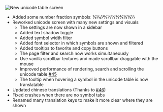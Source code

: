 ![New unicode table screen](https://github.com/replaceitem/symbol-chat/raw/master/images/unicode.png)

* Added some number fraction symbols: ⅑⅒⅟↉⅕⅖⅗⅘⅙⅚⅐
* Reworked unicode screen with many new settings and visuals
  * The settings are now shown in a sidebar
  * Added text shadow toggle
  * Added symbol width filter
  * Added font selector in which symbols are shown and filtered
  * Added tooltips to favorite and copy buttons
  * The page filter and search now works simultaneously
  * Use vanilla scrollbar textures and made scrollbar draggable with the mouse
  * Improved performance of rendering, search and scrolling the unicode table [#45](https://github.com/replaceitem/symbol-chat/issues/45)
  * The tooltip when hovering a symbol in the unicode table is now translatable
* Updated chinese translations (Thanks to [#46](https://github.com/replaceitem/symbol-chat/pull/46))
* Fixed crashes when there are no symbol tabs
* Renamed many translation keys to make it more clear where they are shown